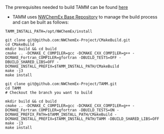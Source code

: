 
The prerequisites needed to build TAMM can be found [here](dox/prerequisites.md) 

- TAMM uses [NWChemEx Base Repository](https://github.com/NWChemEx-Project/CMakeBuild) to manage the build process and can be built as follows:

```
TAMM_INSTALL_PATH=/opt/NWChemEx/install

git clone git@github.com:NWChemEx-Project/CMakeBuild.git
cd CMakeBuild
mkdir build && cd build
cmake .. -DCMAKE_C_COMPILER=gcc -DCMAKE_CXX_COMPILER=g++ -DCMAKE_Fortran_COMPILER=gfortran -DBUILD_TESTS=OFF -DBUILD_SHARED_LIBS=OFF -DCMAKE_INSTALL_PREFIX=$TAMM_INSTALL_PATH/CMakeBuild
make -j3
make install
```

```
git clone git@github.com:NWChemEx-Project/TAMM.git
cd TAMM
# Checkout the branch you want to build

mkdir build && cd build
cmake .. -DCMAKE_C_COMPILER=gcc -DCMAKE_CXX_COMPILER=g++ -DCMAKE_Fortran_COMPILER=gfortran -DBUILD_TESTS=ON -DCMAKE_PREFIX_PATH=$TAMM_INSTALL_PATH/CMakeBuild -DCMAKE_INSTALL_PREFIX=$TAMM_INSTALL_PATH/TAMM -DBUILD_SHARED_LIBS=OFF 
make -j3
make install
```

